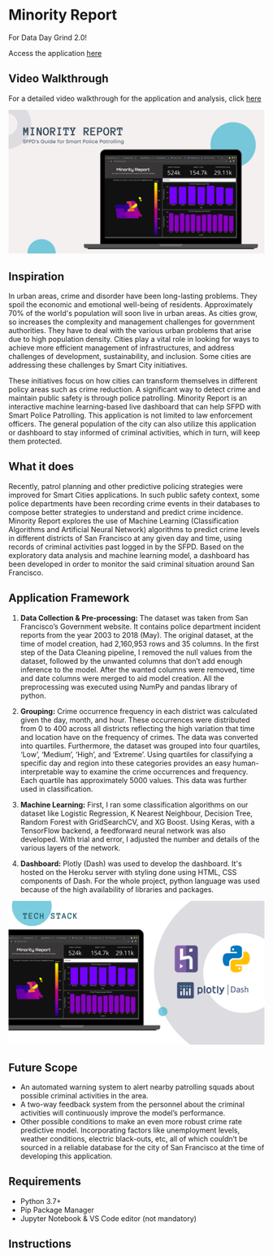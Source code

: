 # Minority Report

For Data Day Grind 2.0!

Access the application [here]()

## Video Walkthrough

For a detailed video walkthrough for the application and analysis, click [here]()

![Alt text](screenshots/1.png)

## Inspiration

In urban areas, crime and disorder have been long-lasting problems. They spoil the economic and emotional well-being of residents. Approximately 70% of the world's population will soon live in urban areas. As cities grow, so increases the complexity and management challenges for government authorities. They have to deal with the various urban problems that arise due to high population density. Cities play a vital role in looking for ways to achieve more efficient management of infrastructures, and address challenges of development, sustainability, and inclusion. Some cities are addressing these challenges by Smart City initiatives.

These initiatives focus on how cities can transform themselves in different policy areas such as crime reduction. A significant way to detect crime and maintain public safety is through police patrolling. Minority Report is an interactive machine learning-based live dashboard that can help SFPD with Smart Police Patrolling. This application is not limited to law enforcement officers. The general population of the city can also utilize this application or dashboard to stay informed of criminal activities, which in turn, will keep them protected.

## What it does

Recently, patrol planning and other predictive policing strategies were improved for Smart Cities applications. In such public safety context, some police departments have been recording crime events in their databases to compose better strategies to understand and predict crime incidence. Minority Report explores the use of Machine Learning (Classification Algorithms and Artificial Neural Network) algorithms to predict crime levels in different districts of San Francisco at any given day and time, using records of criminal activities past logged in by the SFPD. Based on the exploratory data analysis and machine learning model, a dashboard has been developed in order to monitor the said criminal situation around San Francisco.

## Application Framework

1. **Data Collection & Pre-processing:** The dataset was taken from San Francisco’s Government website. It contains police department incident reports from the year 2003 to 2018 (May). The original dataset, at the time of model creation, had 2,160,953 rows and 35 columns. In the first step of the Data Cleaning pipeline, I removed the null values from the dataset, followed by the unwanted columns that don’t add enough inference to the model. After the wanted columns were removed, time and date columns were merged to aid model creation. All the preprocessing was executed using NumPy and pandas library of python.

2. **Grouping:** Crime occurrence frequency in each district was calculated given the day, month, and hour. These occurrences were distributed from 0 to 400 across all districts reflecting the high variation that time and location have on the frequency of crimes. The data was converted into quartiles. Furthermore, the dataset was grouped into four quartiles, ‘Low’, ‘Medium’, ‘High’, and ‘Extreme’. Using quartiles for classifying a specific day and region into these categories provides an easy human-interpretable way to examine the crime occurrences and frequency. Each quartile has approximately 5000 values. This data was further used in classification.

3. **Machine Learning:** First, I ran some classification algorithms on our dataset like Logistic Regression, K Nearest Neighbour, Decision Tree, Random Forest with GridSearchCV, and XG Boost. Using Keras, with a TensorFlow backend, a feedforward neural network was also developed. With trial and error, I adjusted the number and details of the various layers of the network.

4. **Dashboard:** Plotly (Dash) was used to develop the dashboard. It's hosted on the Heroku server with styling done using HTML, CSS components of Dash. For the whole project, python language was used because of the high availability of libraries and packages.

![Alt text](screenshots/2.png)

## Future Scope

- An automated warning system to alert nearby patrolling squads about possible criminal activities in the area.
- A two-way feedback system from the personnel about the criminal activities will continuously improve the model’s performance.
- Other possible conditions to make an even more robust crime rate predictive model. Incorporating factors like unemployment levels, weather conditions, electric black-outs, etc, all of which couldn’t be sourced in a reliable database for the city of San Francisco at the time of developing this application.

## Requirements

- Python 3.7+
- Pip Package Manager
- Jupyter Notebook & VS Code editor (not mandatory)

## Instructions
